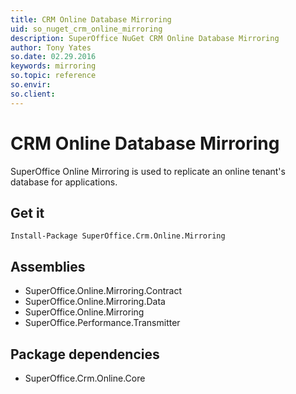 ```yaml
---
title: CRM Online Database Mirroring
uid: so_nuget_crm_online_mirroring
description: SuperOffice NuGet CRM Online Database Mirroring
author: Tony Yates
so.date: 02.29.2016
keywords: mirroring
so.topic: reference
so.envir:
so.client:
---
```


# CRM Online Database Mirroring

SuperOffice Online Mirroring is used to replicate an online tenant's database for applications.

## Get it

`Install-Package SuperOffice.Crm.Online.Mirroring`

## Assemblies

* SuperOffice.Online.Mirroring.Contract
* SuperOffice.Online.Mirroring.Data
* SuperOffice.Online.Mirroring
* Su­perOffice.Performance.Transmitter

## Package dependencies

* SuperOffice.Crm.Online.Core
